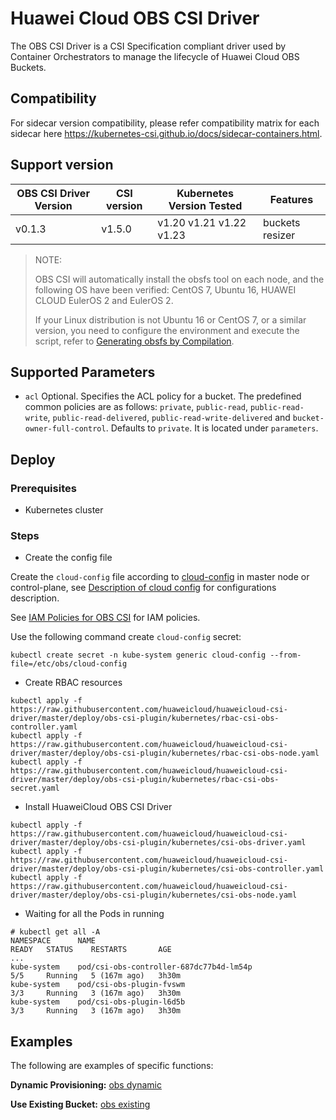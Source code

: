 # Huawei Cloud OBS CSI Driver

The OBS CSI Driver is a CSI Specification compliant driver used by Container Orchestrators to manage
the lifecycle of Huawei Cloud OBS Buckets.

## Compatibility

For sidecar version compatibility, please refer compatibility matrix for each sidecar here
https://kubernetes-csi.github.io/docs/sidecar-containers.html.

## Support version

| OBS CSI Driver Version | CSI version | Kubernetes Version Tested | Features        |
|------------------------|-------------|---------------------------|-----------------|
| v0.1.3                 | v1.5.0      | v1.20 v1.21 v1.22 v1.23   | buckets resizer |

> NOTE:
>
> OBS CSI will automatically install the obsfs tool on each node,
> and the following OS have been verified: CentOS 7, Ubuntu 16, HUAWEI CLOUD EulerOS 2 and EulerOS 2.
>
> If your Linux distribution is not Ubuntu 16 or CentOS 7, or a similar version,
> you need to configure the environment and execute the script,
> refer to [Generating obsfs by Compilation](https://support.huaweicloud.com/intl/en-us/fstg-obs/obs_12_0005.html).

## Supported Parameters

* `acl` Optional. Specifies the ACL policy for a bucket. The predefined common policies are as follows:
`private`, `public-read`, `public-read-write`, `public-read-delivered`, `public-read-write-delivered` and
`bucket-owner-full-control`. Defaults to `private`. It is located under `parameters`.

## Deploy

### Prerequisites

- Kubernetes cluster

### Steps

- Create the config file

Create the `cloud-config` file according to [cloud-config](../../deploy/obs-csi-plugin/cloud-config) in master node or control-plane,
see [Description of cloud config](../cloud-config.md) for configurations description.

See [IAM Policies for OBS CSI](../iam-policies.md#iam-policies-for-obs-csi) for IAM policies.

Use the following command create `cloud-config` secret:

```shell
kubectl create secret -n kube-system generic cloud-config --from-file=/etc/obs/cloud-config
```

- Create RBAC resources

```
kubectl apply -f https://raw.githubusercontent.com/huaweicloud/huaweicloud-csi-driver/master/deploy/obs-csi-plugin/kubernetes/rbac-csi-obs-controller.yaml
kubectl apply -f https://raw.githubusercontent.com/huaweicloud/huaweicloud-csi-driver/master/deploy/obs-csi-plugin/kubernetes/rbac-csi-obs-node.yaml
kubectl apply -f https://raw.githubusercontent.com/huaweicloud/huaweicloud-csi-driver/master/deploy/obs-csi-plugin/kubernetes/rbac-csi-obs-secret.yaml
```

- Install HuaweiCloud OBS CSI Driver

```
kubectl apply -f https://raw.githubusercontent.com/huaweicloud/huaweicloud-csi-driver/master/deploy/obs-csi-plugin/kubernetes/csi-obs-driver.yaml
kubectl apply -f https://raw.githubusercontent.com/huaweicloud/huaweicloud-csi-driver/master/deploy/obs-csi-plugin/kubernetes/csi-obs-controller.yaml
kubectl apply -f https://raw.githubusercontent.com/huaweicloud/huaweicloud-csi-driver/master/deploy/obs-csi-plugin/kubernetes/csi-obs-node.yaml
```

- Waiting for all the Pods in running

```
# kubectl get all -A
NAMESPACE      NAME                                                 READY   STATUS    RESTARTS       AGE
...
kube-system    pod/csi-obs-controller-687dc77b4d-lm54p              5/5     Running   5 (167m ago)   3h30m
kube-system    pod/csi-obs-plugin-fvswm                             3/3     Running   3 (167m ago)   3h30m
kube-system    pod/csi-obs-plugin-l6d5b                             3/3     Running   3 (167m ago)   3h30m
```

## Examples

The following are examples of specific functions:

**Dynamic Provisioning:** [obs dynamic](obs-dynamic.md)

**Use Existing Bucket:** [obs existing](obs-existing.md)
